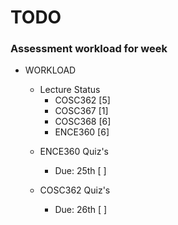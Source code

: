 # TODO

### Assessment workload for week

- WORKLOAD

  - Lecture Status
    * COSC362          [5]
    * COSC367          [1]
    * COSC368          [6]
    * ENCE360          [6]

  * ENCE360 Quiz's
    * Due: 25th        [ ]

  * COSC362 Quiz's
    * Due: 26th        [ ]
